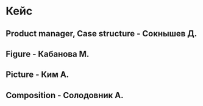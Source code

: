 # Кейс 

## Product manager, Case structure - Сокнышев Д.

## Figure - Кабанова М.

## Picture - Ким А. 

## Composition - Солодовник А.

